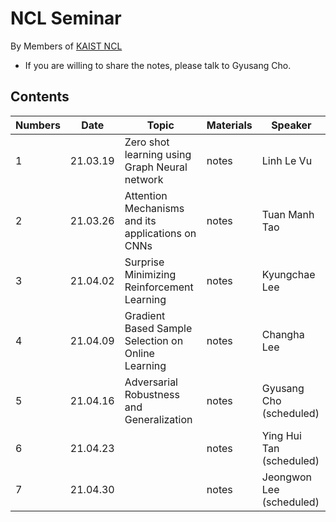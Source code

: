 # NCL Seminar

By Members of [KAIST NCL](http://ncl.kaist.ac.kr)

* If you are willing to share the notes, please talk to Gyusang Cho.


## Contents

Numbers|Date|Topic|Materials| Speaker
-------|-------|------|-------|-----
1|21.03.19|Zero shot learning using Graph Neural network|notes| Linh Le Vu
2|21.03.26|Attention Mechanisms and its applications on CNNs|notes| Tuan Manh Tao 
3|21.04.02|Surprise Minimizing Reinforcement Learning |notes| Kyungchae Lee
4|21.04.09|Gradient Based Sample Selection on Online Learning|notes| Changha Lee
5|21.04.16|Adversarial Robustness and Generalization|notes| Gyusang Cho (scheduled)
6|21.04.23||notes| Ying Hui Tan (scheduled)
7|21.04.30||notes| Jeongwon Lee (scheduled)
